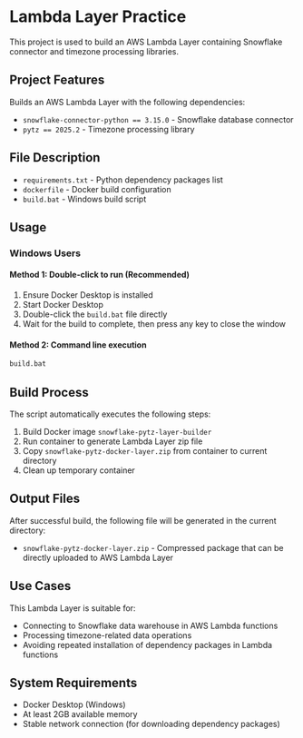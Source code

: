 # Lambda Layer Practice

This project is used to build an AWS Lambda Layer containing Snowflake connector and timezone processing libraries.

## Project Features

Builds an AWS Lambda Layer with the following dependencies:
- `snowflake-connector-python == 3.15.0` - Snowflake database connector
- `pytz == 2025.2` - Timezone processing library

## File Description

- `requirements.txt` - Python dependency packages list
- `dockerfile` - Docker build configuration
- `build.bat` - Windows build script

## Usage

### Windows Users

#### Method 1: Double-click to run (Recommended)
1. Ensure Docker Desktop is installed
2. Start Docker Desktop
3. Double-click the `build.bat` file directly
4. Wait for the build to complete, then press any key to close the window

#### Method 2: Command line execution
```cmd
build.bat
```

## Build Process

The script automatically executes the following steps:
1. Build Docker image `snowflake-pytz-layer-builder`
2. Run container to generate Lambda Layer zip file
3. Copy `snowflake-pytz-docker-layer.zip` from container to current directory
4. Clean up temporary container

## Output Files

After successful build, the following file will be generated in the current directory:
- `snowflake-pytz-docker-layer.zip` - Compressed package that can be directly uploaded to AWS Lambda Layer

## Use Cases

This Lambda Layer is suitable for:
- Connecting to Snowflake data warehouse in AWS Lambda functions
- Processing timezone-related data operations
- Avoiding repeated installation of dependency packages in Lambda functions

## System Requirements

- Docker Desktop (Windows)
- At least 2GB available memory
- Stable network connection (for downloading dependency packages)